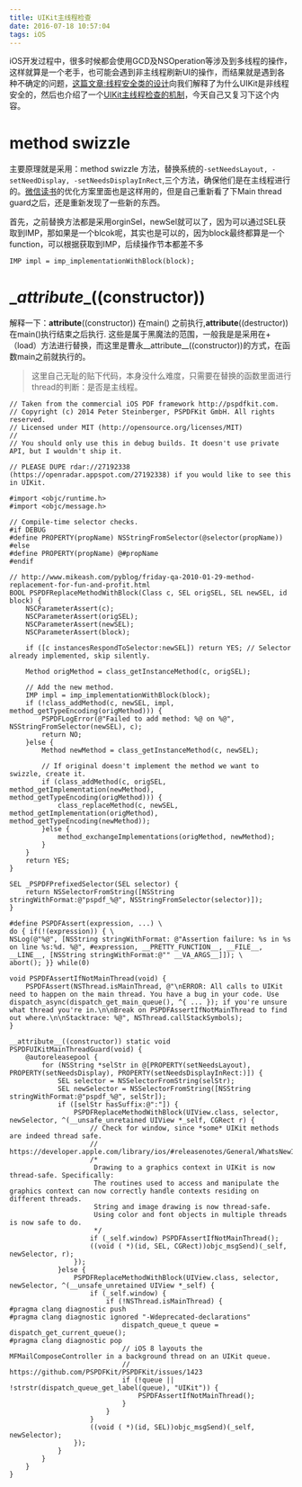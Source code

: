 ```yaml
---
title: UIKit主线程检查
date: 2016-07-18 10:57:04
tags: iOS
---
```


iOS开发过程中，很多时候都会使用GCD及NSOperation等涉及到多线程的操作，这样就算是一个老手，也可能会遇到非主线程刷新UI的操作，而结果就是遇到各种不确定的问题，[这篇文章:线程安全类的设计](https://www.objccn.io/issue-2-4/)向我们解释了为什么UIKit是非线程安全的，然后也介绍了一个[UIKit主线程检查的机制](https://gist.github.com/steipete/5664345)，今天自己又复习下这个内容。

<!--more-->

method swizzle
===
主要原理就是采用：method swizzle 方法，替换系统的`-setNeedsLayout, -setNeedDisplay, -setNeedsDisplayInRect`,三个方法，确保他们是在主线程进行的。[微信读书](http://wereadteam.github.io/2016/05/03/WeRead-Performance/?from=groupmessage&isappinstalled=0)的优化方案里面也是这样用的，但是自己重新看了下Main thread guard之后，还是重新发现了一些新的东西。

首先，之前替换方法都是采用orginSel，newSel就可以了，因为可以通过SEL获取到IMP，那如果是一个blcok呢，其实也是可以的，因为block最终都算是一个function，可以根据获取到IMP，后续操作节本都差不多

	IMP impl = imp_implementationWithBlock(block);
	
\__attribute__((constructor))
===
解释一下：__attribute__((constructor)) 在main() 之前执行,__attribute__((destructor)) 在main()执行结束之后执行.
这些是属于黑魔法的范围，一般我是是采用在+（load）方法进行替换，而这里是曹永__attribute__((constructor))的方式，在函数main之前就执行的。	

	
> 这里自己无耻的贴下代码，本身没什么难度，只需要在替换的函数里面进行thread的判断：是否是主线程。

```
// Taken from the commercial iOS PDF framework http://pspdfkit.com.
// Copyright (c) 2014 Peter Steinberger, PSPDFKit GmbH. All rights reserved.
// Licensed under MIT (http://opensource.org/licenses/MIT)
//
// You should only use this in debug builds. It doesn't use private API, but I wouldn't ship it.

// PLEASE DUPE rdar://27192338 (https://openradar.appspot.com/27192338) if you would like to see this in UIKit.

#import <objc/runtime.h>
#import <objc/message.h>

// Compile-time selector checks.
#if DEBUG
#define PROPERTY(propName) NSStringFromSelector(@selector(propName))
#else
#define PROPERTY(propName) @#propName
#endif

// http://www.mikeash.com/pyblog/friday-qa-2010-01-29-method-replacement-for-fun-and-profit.html
BOOL PSPDFReplaceMethodWithBlock(Class c, SEL origSEL, SEL newSEL, id block) {
    NSCParameterAssert(c);
    NSCParameterAssert(origSEL);
    NSCParameterAssert(newSEL);
    NSCParameterAssert(block);
    
    if ([c instancesRespondToSelector:newSEL]) return YES; // Selector already implemented, skip silently.

    Method origMethod = class_getInstanceMethod(c, origSEL);

    // Add the new method.
    IMP impl = imp_implementationWithBlock(block);
    if (!class_addMethod(c, newSEL, impl, method_getTypeEncoding(origMethod))) {
        PSPDFLogError(@"Failed to add method: %@ on %@", NSStringFromSelector(newSEL), c);
        return NO;
    }else {
        Method newMethod = class_getInstanceMethod(c, newSEL);

        // If original doesn't implement the method we want to swizzle, create it.
        if (class_addMethod(c, origSEL, method_getImplementation(newMethod), method_getTypeEncoding(origMethod))) {
            class_replaceMethod(c, newSEL, method_getImplementation(origMethod), method_getTypeEncoding(newMethod));
        }else {
            method_exchangeImplementations(origMethod, newMethod);
        }
    }
    return YES;
}

SEL _PSPDFPrefixedSelector(SEL selector) {
    return NSSelectorFromString([NSString stringWithFormat:@"pspdf_%@", NSStringFromSelector(selector)]);
}

#define PSPDFAssert(expression, ...) \
do { if(!(expression)) { \
NSLog(@"%@", [NSString stringWithFormat: @"Assertion failure: %s in %s on line %s:%d. %@", #expression, __PRETTY_FUNCTION__, __FILE__, __LINE__, [NSString stringWithFormat:@"" __VA_ARGS__]]); \
abort(); }} while(0)

void PSPDFAssertIfNotMainThread(void) {
    PSPDFAssert(NSThread.isMainThread, @"\nERROR: All calls to UIKit need to happen on the main thread. You have a bug in your code. Use dispatch_async(dispatch_get_main_queue(), ^{ ... }); if you're unsure what thread you're in.\n\nBreak on PSPDFAssertIfNotMainThread to find out where.\n\nStacktrace: %@", NSThread.callStackSymbols);
}

__attribute__((constructor)) static void PSPDFUIKitMainThreadGuard(void) {
    @autoreleasepool {
        for (NSString *selStr in @[PROPERTY(setNeedsLayout), PROPERTY(setNeedsDisplay), PROPERTY(setNeedsDisplayInRect:)]) {
            SEL selector = NSSelectorFromString(selStr);
            SEL newSelector = NSSelectorFromString([NSString stringWithFormat:@"pspdf_%@", selStr]);
            if ([selStr hasSuffix:@":"]) {
                PSPDFReplaceMethodWithBlock(UIView.class, selector, newSelector, ^(__unsafe_unretained UIView *_self, CGRect r) {
                    // Check for window, since *some* UIKit methods are indeed thread safe.
                    // https://developer.apple.com/library/ios/#releasenotes/General/WhatsNewIniPhoneOS/Articles/iPhoneOS4.html
                    /*
                     Drawing to a graphics context in UIKit is now thread-safe. Specifically:
                     The routines used to access and manipulate the graphics context can now correctly handle contexts residing on different threads.
                     String and image drawing is now thread-safe.
                     Using color and font objects in multiple threads is now safe to do.
                     */
                    if (_self.window) PSPDFAssertIfNotMainThread();
                    ((void ( *)(id, SEL, CGRect))objc_msgSend)(_self, newSelector, r);
                });
            }else {
                PSPDFReplaceMethodWithBlock(UIView.class, selector, newSelector, ^(__unsafe_unretained UIView *_self) {
                    if (_self.window) {
                        if (!NSThread.isMainThread) {
#pragma clang diagnostic push
#pragma clang diagnostic ignored "-Wdeprecated-declarations"
                            dispatch_queue_t queue = dispatch_get_current_queue();
#pragma clang diagnostic pop
                            // iOS 8 layouts the MFMailComposeController in a background thread on an UIKit queue.
                            // https://github.com/PSPDFKit/PSPDFKit/issues/1423
                            if (!queue || !strstr(dispatch_queue_get_label(queue), "UIKit")) {
                                PSPDFAssertIfNotMainThread();
                            }
                        }
                    }
                    ((void ( *)(id, SEL))objc_msgSend)(_self, newSelector);
                });
            }
        }
    }
}
```

	
